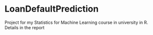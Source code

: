# LoanDefaultPrediction
 Project for my Statistics for Machine Learning course in university in R.
  Details in the report
